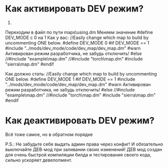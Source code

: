 # Как активировать DEV режим?
1. 
Переходим в файл по пути maps\using.dm
Меняем значение #define DEV_MODE с 0 на 1
Как у вас: 
//Easily change which map to build by uncommenting ONE below.
#define DEV_MODE 0
#if DEV_MODE == 1
	#include "../mods/dev_mode/code/dev_map/dev_map.dm"
	#warn Активирован режим разработчика, не забудь отключить!
#else
	//#include "example\map.dm"
	//#include "torch\map.dm"
	#include "sierra\map.dm"
#endif

Как должно стать:
//Easily change which map to build by uncommenting ONE below.
#define DEV_MODE 1 
#if DEV_MODE == 1
	#include "../mods/dev_mode/code/dev_map/dev_map.dm"
	#warn Активирован режим разработчика, не забудь отключить!
#else
	//#include "example\map.dm"
	//#include "torch\map.dm"
	#include "sierra\map.dm"
#endif

# Как деактивировать DEV режим?
Всё тоже самое, но в обратном порядке


P.S.: Не забудьте себе выдать админ права через конфиг! И обязательно выключайте ДЕВ-мод при заливании своих изменений! ДЕВ мод создан для очень быстрой компиляции билда и тестирования своего кода, сильно ускоряет девелопмент.
